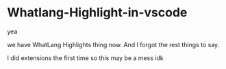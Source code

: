 # Whatlang-Highlight-in-vscode
yea

we have WhatLang Highlights thing now.
And I forgot the rest things to say.

I did extensions the first time so this may be a mess idk